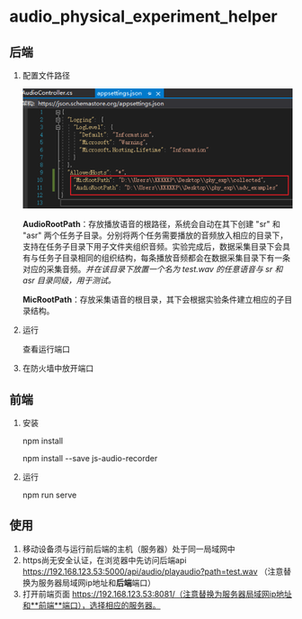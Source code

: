 # audio_physical_experiment_helper

## 后端

1. 配置文件路径

   ![image-20220213104218972](README.assets/image-20220213104218972.png)

   **AudioRootPath**：存放播放语音的根路径，系统会自动在其下创建 "sr" 和 "asr" 两个任务子目录。分别将两个任务需要播放的音频放入相应的目录下，支持在任务子目录下用子文件夹组织音频。实验完成后，数据采集目录下会具有与任务子目录相同的组织结构，每条播放音频都会在数据采集目录下有一条对应的采集音频。*并在该目录下放置一个名为 test.wav 的任意语音与 sr 和 asr 目录同级，用于测试。*

   **MicRootPath**：存放采集语音的根目录，其下会根据实验条件建立相应的子目录结构。

2. 运行

   查看运行端口

3. 在防火墙中放开端口

## 前端

1. 安装

   npm install

   npm install --save js-audio-recorder

2. 运行

   npm run serve

## 使用

1. 移动设备须与运行前后端的主机（服务器）处于同一局域网中
2. https尚无安全认证，在浏览器中先访问后端api https://192.168.123.53:5000/api/audio/playaudio?path=test.wav （注意替换为服务器局域网ip地址和**后端**端口）
3. 打开前端页面 https://192.168.123.53:8081/（注意替换为服务器局域网ip地址和**前端**端口），选择相应的服务器。